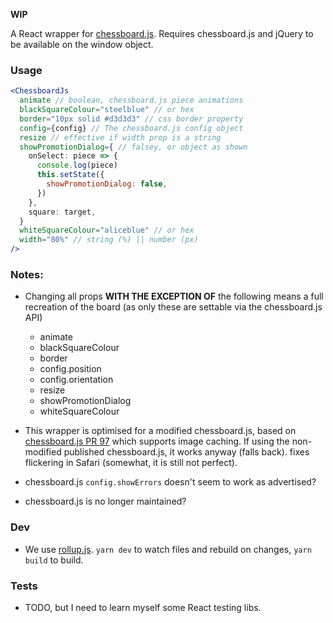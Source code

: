 **WIP**

A React wrapper for [chessboard.js](http://chessboardjs.com). Requires chessboard.js and jQuery to be available on the window object.

### Usage

```jsx
<ChessboardJs
  animate // boolean, chessboard.js piece animations
  blackSquareColour="steelblue" // or hex
  border="10px solid #d3d3d3" // css border property
  config={config} // The chessboard.js config object
  resize // effective if width prop is a string
  showPromotionDialog={ // falsey, or object as shown
    onSelect: piece => {
      console.log(piece)
      this.setState({
        showPromotionDialog: false,
      })
    },
    square: target,
  }
  whiteSquareColour="aliceblue" // or hex
  width="80%" // string (%) || number (px)
/>
```

### Notes:

- Changing all props **WITH THE EXCEPTION OF** the following means a full recreation of the board (as only these are settable via the chessboard.js API)
  - animate
  - blackSquareColour
  - border
  - config.position
  - config.orientation
  - resize
  - showPromotionDialog
  - whiteSquareColour

- This wrapper is optimised for a modified chessboard.js, based on [chessboard.js PR 97](https://github.com/oakmac/chessboardjs/pull/97) which supports image caching. If using the non-modified published chessboard.js, it works anyway (falls back). fixes flickering in Safari (somewhat, it is still not perfect).
- chessboard.js `config.showErrors` doesn't seem to work as advertised?
- chessboard.js is no longer maintained?


### Dev

- We use [rollup.js](https://rollupjs.org/guide/en). `yarn dev` to watch files and rebuild on changes, `yarn build` to build.

### Tests

- TODO, but I need to learn myself some React testing libs.
